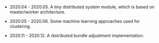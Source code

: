 - 2020.04 - 2020.05. A tiny distributed system module, which is based on master/worker architecture.

- 2020.05 - 2020.06. Some machine learning approaches used for clustering.

- 2020.11 - 2020.12. A distributed bundle adjustment implementation.
